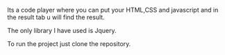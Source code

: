 Its a code player where you can put your HTML,CSS and javascript and in the result tab u will find the result.

The only library I have used is Jquery.

To run the project just clone the repository.